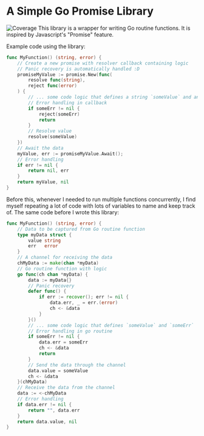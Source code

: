 # A Simple Go Promise Library
![Coverage](https://raw.githubusercontent.com/wilfredtan/promise/actions-badge/badge.svg)
This library is a wrapper for writing Go routine functions. It is inspired by Javascript's "Promise" feature.

Example code using the library:
```go
func MyFunction() (string, error) {
	// Create a new promise with resolver callback containing logic
	// Panic recovery is automatically handled :D
	promiseMyValue := promise.New(func(
		resolve func(string),
		reject func(error)
	) {
		// ... some code logic that defines a string `someValue` and an error `someErr`
		// Error handling in callback
		if someErr != nil {
			reject(someErr)
			return
		}
		// Resolve value
		resolve(someValue)
	})
	// Await the data
	myValue, err := promiseMyValue.Await();
	// Error handling
	if err != nil {
		return nil, err
	}
	return myValue, nil
}
```

Before this, whenever I needed to run multiple functions concurrently, I find myself repeating a lot of code with lots of variables to name and keep track of. The same code before I wrote this library:

```go
func MyFunction() (string, error) {
	// Data to be captured from Go routine function
	type myData struct {
		value string
		err   error
	}
	// A channel for receiving the data
	chMyData := make(chan *myData)
	// Go routine function with logic
	go func(ch chan *myData) {
		data := myData{}
		// Panic recovery
		defer func() {
			if err := recover(); err != nil {
				data.err, _ = err.(error)
				ch <- &data
			}
		}()
		// ... some code logic that defines `someValue` and `someErr`
		// Error handling in go routine
		if someErr != nil {
			data.err = someErr
			ch <- &data
			return
		}
		// Send the data through the channel
		data.value = someValue
		ch <- &data
	}(chMyData)
	// Receive the data from the channel
	data := <-chMyData
	// Error handling
	if data.err != nil {
		return "", data.err
	}
	return data.value, nil
}
```
